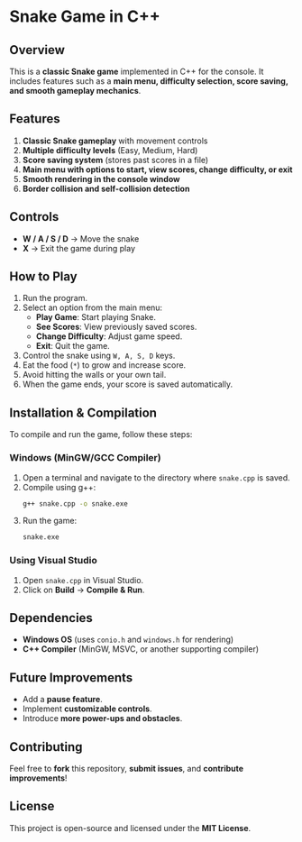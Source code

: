 # Snake Game in C++

## Overview
This is a **classic Snake game** implemented in C++ for the console. It includes features such as a **main menu, difficulty selection, score saving, and smooth gameplay mechanics**.

## Features
1. **Classic Snake gameplay** with movement controls  
2. **Multiple difficulty levels** (Easy, Medium, Hard)  
3. **Score saving system** (stores past scores in a file)  
4. **Main menu with options to start, view scores, change difficulty, or exit**  
5. **Smooth rendering in the console window**  
6. **Border collision and self-collision detection**  

## Controls
- **W / A / S / D** → Move the snake
- **X** → Exit the game during play

## How to Play
1. Run the program.
2. Select an option from the main menu:
   - **Play Game**: Start playing Snake.
   - **See Scores**: View previously saved scores.
   - **Change Difficulty**: Adjust game speed.
   - **Exit**: Quit the game.
3. Control the snake using `W, A, S, D` keys.
4. Eat the food (`*`) to grow and increase score.
5. Avoid hitting the walls or your own tail.
6. When the game ends, your score is saved automatically.

## Installation & Compilation
To compile and run the game, follow these steps:

### **Windows (MinGW/GCC Compiler)**
1. Open a terminal and navigate to the directory where `snake.cpp` is saved.
2. Compile using g++:
   ```sh
   g++ snake.cpp -o snake.exe
   ```
3. Run the game:
   ```sh
   snake.exe
   ```

### **Using Visual Studio**
1. Open `snake.cpp` in Visual Studio.
2. Click on **Build** → **Compile & Run**.

## Dependencies
- **Windows OS** (uses `conio.h` and `windows.h` for rendering)
- **C++ Compiler** (MinGW, MSVC, or another supporting compiler)

## Future Improvements
- Add a **pause feature**.
- Implement **customizable controls**.
- Introduce **more power-ups and obstacles**.


## Contributing
Feel free to **fork** this repository, **submit issues**, and **contribute improvements**!

## License
This project is open-source and licensed under the **MIT License**.

